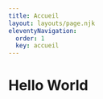 ```yaml
---
title: Accueil
layout: layouts/page.njk
eleventyNavigation:
  order: 1
  key: accueil
---
```


# Hello World
